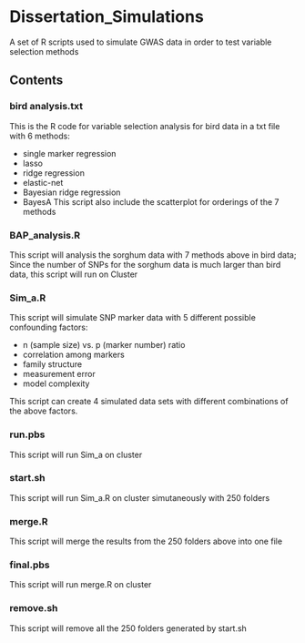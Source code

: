 # Dissertation_Simulations
A set of R scripts used to simulate GWAS data in order to test variable selection methods

## Contents
### bird analysis.txt

This is the R code for variable selection analysis for bird data in a txt file with 6 methods:
* single marker regression
* lasso
* ridge regression
* elastic-net
* Bayesian ridge regression
* BayesA
This script also include the scatterplot for orderings of the 7 methods
### BAP_analysis.R
This script will analysis the sorghum data with 7 methods above in bird data;
Since the number of SNPs for the sorghum data is much larger than bird data, this script will run on Cluster

### Sim_a.R
This script will simulate SNP marker data with 5 different possible confounding factors:
* n (sample size) vs. p (marker number) ratio
* correlation among markers
* family structure
* measurement error
* model complexity

This script can create 4 simulated data sets with different combinations of the above factors.

### run.pbs
This script will run Sim_a on cluster
### start.sh
This script will run Sim_a.R on cluster simutaneously with 250 folders
### merge.R
This script will merge the results from the 250 folders above into one file
### final.pbs
This script will run merge.R on cluster
### remove.sh
This script will remove all the 250 folders generated by start.sh

